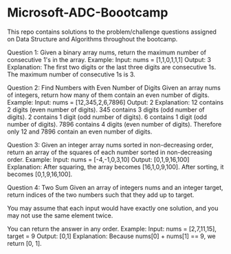 # Microsoft-ADC-Boootcamp
This repo contains solutions to the problem/challenge questions assigned on Data Structure and Algorithms throughout the bootcamp.

Question 1: 
Given a binary array nums, return the maximum number of consecutive 1's in the array.
Example:
  Input: nums = [1,1,0,1,1,1]
  Output: 3
  Explanation: The first two digits or the last three digits are consecutive 1s. The maximum number of consecutive 1s is 3.

Question 2:
Find Numbers with Even Number of Digits
Given an array nums of integers, return how many of them contain an even number of digits.
Example:
  Input: nums = [12,345,2,6,7896]
  Output: 2
  Explanation: 
  12 contains 2 digits (even number of digits). 
  345 contains 3 digits (odd number of digits). 
  2 contains 1 digit (odd number of digits). 
  6 contains 1 digit (odd number of digits). 
  7896 contains 4 digits (even number of digits). 
  Therefore only 12 and 7896 contain an even number of digits.

Question 3:
Given an integer array nums sorted in non-decreasing order, return an array of the squares of each number sorted in non-decreasing order.
Example:
  Input: nums = [-4,-1,0,3,10]
  Output: [0,1,9,16,100]
  Explanation: After squaring, the array becomes [16,1,0,9,100].
  After sorting, it becomes [0,1,9,16,100].

Question 4:
Two Sum
Given an array of integers nums and an integer target, return indices of the two numbers such that they add up to target.

You may assume that each input would have exactly one solution, and you may not use the same element twice.

You can return the answer in any order.
Example:
  Input: nums = [2,7,11,15], target = 9
  Output: [0,1]
  Explanation: Because nums[0] + nums[1] == 9, we return [0, 1].
